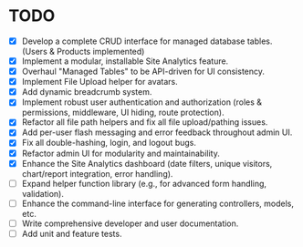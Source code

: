 # TODO

- [x] Develop a complete CRUD interface for managed database tables. (Users & Products implemented)
- [x] Implement a modular, installable Site Analytics feature.
- [x] Overhaul "Managed Tables" to be API-driven for UI consistency.
- [x] Implement File Upload helper for avatars.
- [x] Add dynamic breadcrumb system.
- [x] Implement robust user authentication and authorization (roles & permissions, middleware, UI hiding, route protection).
- [x] Refactor all file path helpers and fix all file upload/pathing issues.
- [x] Add per-user flash messaging and error feedback throughout admin UI.
- [x] Fix all double-hashing, login, and logout bugs.
- [x] Refactor admin UI for modularity and maintainability.
- [x] Enhance the Site Analytics dashboard (date filters, unique visitors, chart/report integration, error handling).
- [ ] Expand helper function library (e.g., for advanced form handling, validation).
- [ ] Enhance the command-line interface for generating controllers, models, etc.
- [ ] Write comprehensive developer and user documentation.
- [ ] Add unit and feature tests.
